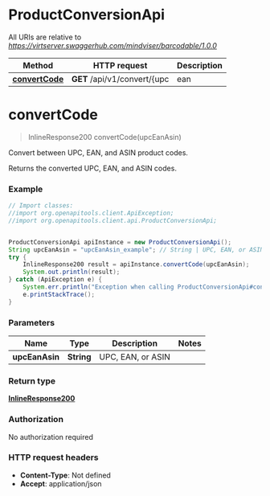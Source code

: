 # ProductConversionApi

All URIs are relative to *https://virtserver.swaggerhub.com/mindviser/barcodable/1.0.0*

Method | HTTP request | Description
------------- | ------------- | -------------
[**convertCode**](ProductConversionApi.md#convertCode) | **GET** /api/v1/convert/{upc | ean | asin} | Convert between UPC, EAN, and ASIN product codes.


<a name="convertCode"></a>
# **convertCode**
> InlineResponse200 convertCode(upcEanAsin)

Convert between UPC, EAN, and ASIN product codes.

Returns the converted UPC, EAN, and ASIN codes.

### Example
```java
// Import classes:
//import org.openapitools.client.ApiException;
//import org.openapitools.client.api.ProductConversionApi;


ProductConversionApi apiInstance = new ProductConversionApi();
String upcEanAsin = "upcEanAsin_example"; // String | UPC, EAN, or ASIN
try {
    InlineResponse200 result = apiInstance.convertCode(upcEanAsin);
    System.out.println(result);
} catch (ApiException e) {
    System.err.println("Exception when calling ProductConversionApi#convertCode");
    e.printStackTrace();
}
```

### Parameters

Name | Type | Description  | Notes
------------- | ------------- | ------------- | -------------
 **upcEanAsin** | **String**| UPC, EAN, or ASIN |

### Return type

[**InlineResponse200**](InlineResponse200.md)

### Authorization

No authorization required

### HTTP request headers

 - **Content-Type**: Not defined
 - **Accept**: application/json

